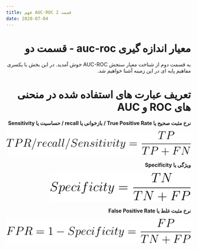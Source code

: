 ```yaml
---
title: فهم AUC-ROC قسمت 2
date: 2020-07-04
---
```

<div dir='rtl' lang='fa'>

# معیار اندازه گیری auc-roc - قسمت دو

به قسمت دوم از شناخت معیار سنجش AUC-ROC خوش آمدید. در این بخش با یکسری مفاهیم پایه ای در این زمینه آشنا خواهیم شد. 

# تعریف عبارت های استفاده شده در منحنی های ROC و AUC

**نرخ مثبت صحیح  یا True Positive Rate / بازخوانی یا recall / حساسیت یا Sensitivity** 

![TPR](/assets/uploads/TPR.svg)

**ویژگی یا Specificity**

![Specificity](/assets/uploads/specificity.svg)

**نرخ مثبت غلط یا False Positive Rate**

![FPR](/assets/uploads/FPR.svg)


</div>

